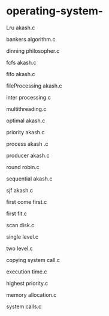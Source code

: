 # operating-system-

Lru akash.c

bankers algorithm.c

dinning philosopher.c

fcfs akash.c

fifo akash.c

fileProcessing akash.c

inter processing.c

multithreading.c

optimal akash.c

priority akash.c

process akash .c

producer akash.c

round robin.c

sequential akash.c

sjf akash.c

first come first.c

first fit.c

scan disk.c

single level.c

two level.c

copying system call.c

execution time.c

highest priority.c

memory allocation.c

system calls.c
